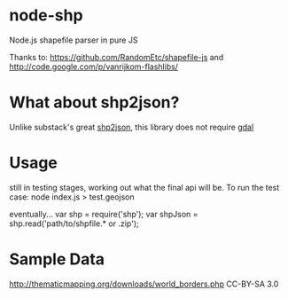 node-shp
========

Node.js shapefile parser in pure JS

Thanks to:
https://github.com/RandomEtc/shapefile-js
and 
http://code.google.com/p/vanrijkom-flashlibs/


What about shp2json?
====================
Unlike substack's great [shp2json](https://github.com/substack/shp2json), this library does not require [gdal](http://www.gdal.org/)


Usage
===================
   still in testing stages, working out what the final api will be. To run the test case:
        node index.js > test.geojson

   eventually...
   var shp = require('shp');
   var shpJson = shp.read('path/to/shpfile.* or .zip');

Sample Data
====
http://thematicmapping.org/downloads/world_borders.php CC-BY-SA 3.0
